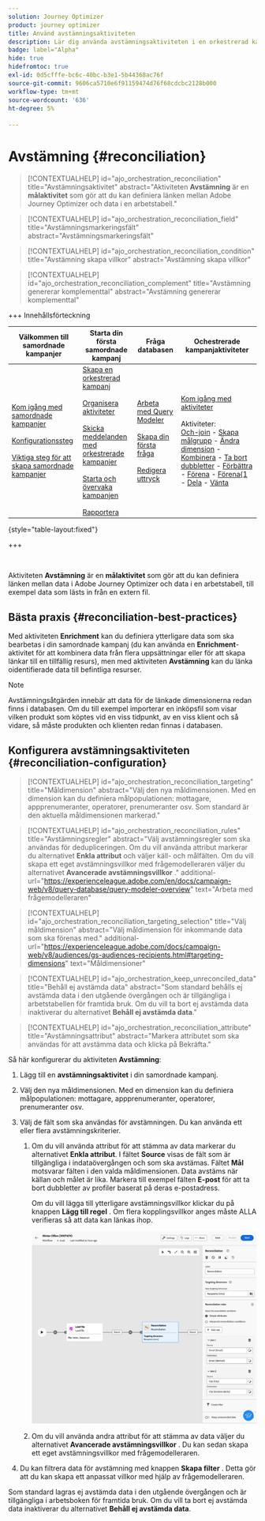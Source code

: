 ```yaml
---
solution: Journey Optimizer
product: journey optimizer
title: Använd avstämningsaktiviteten
description: Lär dig använda avstämningsaktiviteten i en orkestrerad kampanj
badge: label="Alpha"
hide: true
hidefromtoc: true
exl-id: 0d5cfffe-bc6c-40bc-b3e1-5b44368ac76f
source-git-commit: 9606ca5710e6f91159474d76f68cdcbc2128b000
workflow-type: tm+mt
source-wordcount: '636'
ht-degree: 5%

---
```


# Avstämning {#reconciliation}

>[!CONTEXTUALHELP]
>id="ajo_orchestration_reconciliation"
>title="Avstämningsaktivitet"
>abstract="Aktiviteten **Avstämning** är en **målaktivitet** som gör att du kan definiera länken mellan Adobe Journey Optimizer och data i en arbetstabell."

>[!CONTEXTUALHELP]
>id="ajo_orchestration_reconciliation_field"
>title="Avstämningsmarkeringsfält"
>abstract="Avstämningsmarkeringsfält"

>[!CONTEXTUALHELP]
>id="ajo_orchestration_reconciliation_condition"
>title="Avstämning skapa villkor"
>abstract="Avstämning skapa villkor"

>[!CONTEXTUALHELP]
>id="ajo_orchestration_reconciliation_complement"
>title="Avstämning genererar komplementtal"
>abstract="Avstämning genererar komplementtal"

+++ Innehållsförteckning

| Välkommen till samordnade kampanjer | Starta din första samordnade kampanj | Fråga databasen | Ochestrerade kampanjaktiviteter |
|---|---|---|---|
| [Kom igång med samordnade kampanjer](../gs-orchestrated-campaigns.md)<br/><br/>[Konfigurationssteg](../configuration-steps.md)<br/><br/>[Viktiga steg för att skapa samordnade kampanjer](../gs-campaign-creation.md) | [Skapa en orkestrerad kampanj](../create-orchestrated-campaign.md)<br/><br/>[Organisera aktiviteter](../orchestrate-activities.md)<br/><br/>[Skicka meddelanden med orkestrerade kampanjer](../send-messages.md)<br/><br/>[Starta och övervaka kampanjen](../start-monitor-campaigns.md)<br/><br/>[Rapportera](../reporting-campaigns.md) | [Arbeta med Query Modeler](../orchestrated-query-modeler.md)<br/><br/>[Skapa din första fråga](../build-query.md)<br/><br/>[Redigera uttryck](../edit-expressions.md) | [Kom igång med aktiviteter](about-activities.md)<br/><br/>Aktiviteter:<br/>[Och-join](and-join.md) - [Skapa målgrupp](build-audience.md) - [Ändra dimension](change-dimension.md) - [Kombinera](combine.md) - [Ta bort dubbletter](deduplication.md) - [Förbättra](enrichment.md) - [Förena](fork.md) - [Förena{1 ](reconciliation.md) - [Dela](split.md) - [Vänta](wait.md) |

{style="table-layout:fixed"}

+++

<br/>

Aktiviteten **Avstämning** är en **målaktivitet** som gör att du kan definiera länken mellan data i Adobe Journey Optimizer och data i en arbetstabell, till exempel data som lästs in från en extern fil.

## Bästa praxis {#reconciliation-best-practices}

Med aktiviteten **Enrichment** kan du definiera ytterligare data som ska bearbetas i din samordnade kampanj (du kan använda en **Enrichment**-aktivitet för att kombinera data från flera uppsättningar eller för att skapa länkar till en tillfällig resurs), men med aktiviteten **Avstämning** kan du länka oidentifierade data till befintliga resurser.

>[!NOTE]
>Avstämningsåtgärden innebär att data för de länkade dimensionerna redan finns i databasen.  Om du till exempel importerar en inköpsfil som visar vilken produkt som köptes vid en viss tidpunkt, av en viss klient och så vidare, så måste produkten och klienten redan finnas i databasen.

## Konfigurera avstämningsaktiviteten {#reconciliation-configuration}

>[!CONTEXTUALHELP]
>id="ajo_orchestration_reconciliation_targeting"
>title="Måldimension"
>abstract="Välj den nya måldimensionen. Med en dimension kan du definiera målpopulationen: mottagare, appprenumeranter, operatorer, prenumeranter osv. Som standard är den aktuella måldimensionen markerad."

>[!CONTEXTUALHELP]
>id="ajo_orchestration_reconciliation_rules"
>title="Avstämningsregler"
>abstract="Välj avstämningsregler som ska användas för dedupliceringen. Om du vill använda attribut markerar du alternativet **Enkla attribut** och väljer käll- och målfälten. Om du vill skapa ett eget avstämningsvillkor med frågemodelleraren väljer du alternativet **Avancerade avstämningsvillkor** ."
>additional-url="https://experienceleague.adobe.com/en/docs/campaign-web/v8/query-database/query-modeler-overview" text="Arbeta med frågemodelleraren"

>[!CONTEXTUALHELP]
>id="ajo_orchestration_reconciliation_targeting_selection"
>title="Välj måldimension"
>abstract="Välj måldimension för inkommande data som ska förenas med."
>additional-url="https://experienceleague.adobe.com/docs/campaign-web/v8/audiences/gs-audiences-recipients.html#targeting-dimensions" text="Måldimensioner"

>[!CONTEXTUALHELP]
>id="ajo_orchestration_keep_unreconciled_data"
>title="Behåll ej avstämda data"
>abstract="Som standard behålls ej avstämda data i den utgående övergången och är tillgängliga i arbetstabellen för framtida bruk. Om du vill ta bort ej avstämda data inaktiverar du alternativet **Behåll ej avstämda data**."

>[!CONTEXTUALHELP]
>id="ajo_orchestration_reconciliation_attribute"
>title="Avstämningsattribut"
>abstract="Markera attributet som ska användas för att avstämma data och klicka på Bekräfta."

Så här konfigurerar du aktiviteten **Avstämning**:

1. Lägg till en **avstämningsaktivitet** i din samordnade kampanj.

1. Välj den nya måldimensionen. Med en dimension kan du definiera målpopulationen: mottagare, appprenumeranter, operatorer, prenumeranter osv.

1. Välj de fält som ska användas för avstämningen. Du kan använda ett eller flera avstämningskriterier.

   1. Om du vill använda attribut för att stämma av data markerar du alternativet **Enkla attribut**. I fältet **Source** visas de fält som är tillgängliga i indataövergången och som ska avstämas. Fältet **Mål** motsvarar fälten i den valda måldimensionen. Data avstäms när källan och målet är lika. Markera till exempel fälten **E-post** för att ta bort dubbletter av profiler baserat på deras e-postadress.

      Om du vill lägga till ytterligare avstämningsvillkor klickar du på knappen **Lägg till regel** . Om flera kopplingsvillkor anges måste ALLA verifieras så att data kan länkas ihop.

      ![](../assets/workflow-reconciliation-criteria.png)

   1. Om du vill använda andra attribut för att stämma av data väljer du alternativet **Avancerade avstämningsvillkor** . Du kan sedan skapa ett eget avstämningsvillkor med frågemodelleraren.

1. Du kan filtrera data för avstämning med knappen **Skapa filter** . Detta gör att du kan skapa ett anpassat villkor med hjälp av frågemodelleraren.

Som standard lagras ej avstämda data i den utgående övergången och är tillgängliga i arbetsboken för framtida bruk. Om du vill ta bort ej avstämda data inaktiverar du alternativet **Behåll ej avstämda data**.
